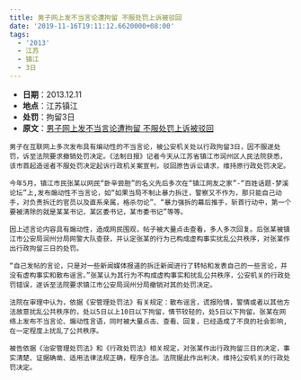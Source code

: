 ```yaml
---
title: 男子网上发不当言论遭拘留 不服处罚上诉被驳回
date: '2019-11-16T19:11:12.6620000+08:00'
tags:
  - '2013'
  - 江苏
  - 镇江
  - 3日
---
```

* **日期**：2013.12.11
* **地点**：江苏镇江
* **处罚**：拘留3日
* **原文**：[男子网上发不当言论遭拘留 不服处罚上诉被驳回
](https://js.qq.com/a/20131210/014817.htm)


```
男子在互联网上多次发布具有煸动性的不当言论，被公安机关处以行政拘留3日，因不服遂处罚，诉至法院要求撤销处罚决定。《法制日报》记者今天从江苏省镇江市润州区人民法院获悉，该市首起造谣者不服处罚决定起诉行政机关案宣判，驳回原告诉讼请求，维持原行政处罚决定。

今年5月，镇江市民张某以网民“卧辛尝胆”的名义先后多次在“镇江网友之家”-“百姓话题-梦溪论坛”上,发布煽动性不当言论，如“如果当局不制止暴力拆迁，警察又不作为，那只能自己动手，对负责拆迁的官员以及直系亲属，格杀勿论”、“暴力强拆的幕后推手，斩首行动中，第一个要被清除的就是某某书记，某区委书记，某市委书记”等等。

因上述言论内容具有煽动性，造成网民围观，帖子被大量点击查看，多人多次回复。后张某被镇江市公安局润州分局网警大队查获，并认定张某的行为已构成虚构事实扰乱公共秩序，对张某作出行政拘留三日的处罚。

“自己发帖的言论，只是对一些新闻媒体报道的拆迁新闻进行了转帖和发表自己的一些言论，并没有虚构事实和散布谣言。”张某认为其行为不构成虚构事实和扰乱公共秩序，公安机关的行政处罚错误，遂诉至法院要求镇江市公安局润州分局撤销对其的处罚决定。

法院在审理中认为，依据《安管理处罚法》有关规定：散布谣言，谎报险情，警情或者以其他方法故意扰乱公共秩序的，处以5日以上10日以下拘留，情节较轻的，处5日以下拘留。张某在网络上发布不当言论、煽动性言语，同时被大量点击、查看、回复，已经造成了不良的社会影响,在一定程度上扰乱了公共秩序。

被告依据《治安管理处罚法》和《行政处罚法》相关规定，对张某作出行政拘留三日的决定，事实清楚、证据确凿、适用法律法规正确，程序合法。法院据此作出判决，维持公安机关的行政处罚决定。
```
